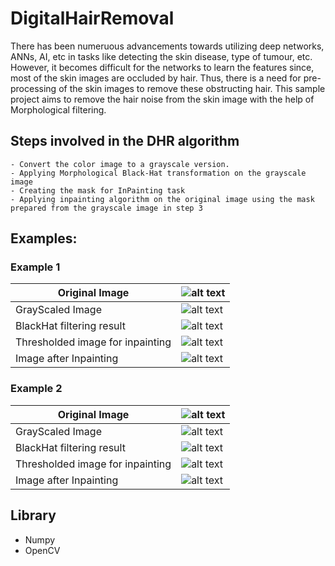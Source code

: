 # DigitalHairRemoval 

There has been numeruous advancements towards utilizing deep networks, ANNs, AI, etc in tasks like detecting the skin disease, type of tumour, etc. However, it becomes difficult for the networks to learn the features since, most of the skin images are occluded by hair. Thus, there is a need for pre-processing of the skin images to remove these obstructing hair. This sample project aims to remove the hair noise from the skin image with the help of Morphological filtering.

## Steps involved in the DHR algorithm

    - Convert the color image to a grayscale version. 
    - Applying Morphological Black-Hat transformation on the grayscale image
    - Creating the mask for InPainting task
    - Applying inpainting algorithm on the original image using the mask prepared from the grayscale image in step 3
    
## Examples:

### Example 1

| Original Image | ![alt text](https://raw.githubusercontent.com/sunnyshah2894/DigitalHairRemoval/master/inputImages/sample1.jpg) |
| ---      | ---       |
| GrayScaled Image | ![alt text](https://raw.githubusercontent.com/sunnyshah2894/DigitalHairRemoval/master/outputImages/grayScale_sample1.jpg) |
| BlackHat filtering result     | ![alt text](https://raw.githubusercontent.com/sunnyshah2894/DigitalHairRemoval/master/outputImages/blackhat_sample1.jpg) |
| Thresholded image for inpainting | ![alt text](https://raw.githubusercontent.com/sunnyshah2894/DigitalHairRemoval/master/outputImages/thresholded_sample1.jpg) |
| Image after Inpainting| ![alt text](https://raw.githubusercontent.com/sunnyshah2894/DigitalHairRemoval/master/outputImages/InPainted_sample1.jpg) |


### Example 2

| Original Image | ![alt text](https://raw.githubusercontent.com/sunnyshah2894/DigitalHairRemoval/master/inputImages/sample2.jpg) |
| ---      | ---       |
| GrayScaled Image | ![alt text](https://raw.githubusercontent.com/sunnyshah2894/DigitalHairRemoval/master/outputImages/grayScale_sample2.jpg) |
| BlackHat filtering result     | ![alt text](https://raw.githubusercontent.com/sunnyshah2894/DigitalHairRemoval/master/outputImages/blackhat_sample2.jpg) |
| Thresholded image for inpainting | ![alt text](https://raw.githubusercontent.com/sunnyshah2894/DigitalHairRemoval/master/outputImages/thresholded_sample2.jpg) |
| Image after Inpainting| ![alt text](https://raw.githubusercontent.com/sunnyshah2894/DigitalHairRemoval/master/outputImages/InPainted_sample2.jpg) |

## Library

- Numpy
- OpenCV
